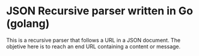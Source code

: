 # JSON Recursive parser written in Go (golang)

This is a recursive parser that follows a URL in a JSON document.
The objetive here is to reach an end URL containing a content or message.

